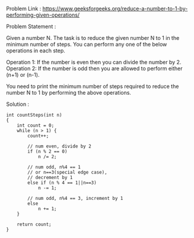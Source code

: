 Problem Link : https://www.geeksforgeeks.org/reduce-a-number-to-1-by-performing-given-operations/

Problem Statement : 

Given a number N. The task is to reduce the given number N to 1 in the minimum number of steps. You can perform any one of the below operations in each step.<br>

Operation 1: If the number is even then you can divide the number by 2.<br>
Operation 2: If the number is odd then you are allowed to perform either (n+1) or (n-1).<br>

You need to print the minimum number of steps required to reduce the number N to 1 by performing the above operations.

Solution : 

```
int countSteps(int n)
{
    int count = 0;
    while (n > 1) {
        count++;
 
        // num even, divide by 2
        if (n % 2 == 0)
            n /= 2;
 
        // num odd, n%4 == 1
        // or n==3(special edge case),
        // decrement by 1
        else if (n % 4 == 1||n==3)
            n -= 1;
 
        // num odd, n%4 == 3, increment by 1
        else
            n += 1;
    }
 
    return count;
}
```